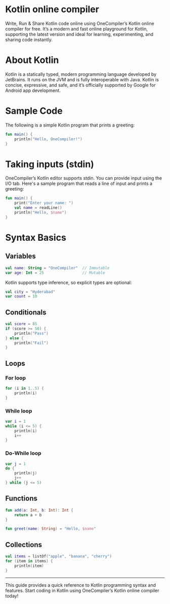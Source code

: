 # Kotlin online compiler

Write, Run & Share Kotlin code online using OneCompiler’s Kotlin online compiler for free. It’s a modern and fast online playground for Kotlin, supporting the latest version and ideal for learning, experimenting, and sharing code instantly.

# About Kotlin

Kotlin is a statically typed, modern programming language developed by JetBrains. It runs on the JVM and is fully interoperable with Java. Kotlin is concise, expressive, and safe, and it’s officially supported by Google for Android app development.

# Sample Code

The following is a simple Kotlin program that prints a greeting:

```kotlin
fun main() {
    println("Hello, OneCompiler!")
}
```

# Taking inputs (stdin)

OneCompiler’s Kotlin editor supports stdin. You can provide input using the I/O tab. Here's a sample program that reads a line of input and prints a greeting:

```kotlin
fun main() {
    print("Enter your name: ")
    val name = readLine()
    println("Hello, $name")
}
```

# Syntax Basics

## Variables

```kotlin
val name: String = "OneCompiler"  // Immutable
var age: Int = 25                 // Mutable
```

Kotlin supports type inference, so explicit types are optional:

```kotlin
val city = "Hyderabad"
var count = 10
```

## Conditionals

```kotlin
val score = 85
if (score >= 50) {
    println("Pass")
} else {
    println("Fail")
}
```

## Loops

### For loop

```kotlin
for (i in 1..5) {
    println(i)
}
```

### While loop

```kotlin
var i = 1
while (i <= 5) {
    println(i)
    i++
}
```

### Do-While loop

```kotlin
var j = 1
do {
    println(j)
    j++
} while (j <= 5)
```

## Functions

```kotlin
fun add(a: Int, b: Int): Int {
    return a + b
}

fun greet(name: String) = "Hello, $name"
```

## Collections

```kotlin
val items = listOf("apple", "banana", "cherry")
for (item in items) {
    println(item)
}
```

---

This guide provides a quick reference to Kotlin programming syntax and features. Start coding in Kotlin using OneCompiler’s Kotlin online compiler today!
